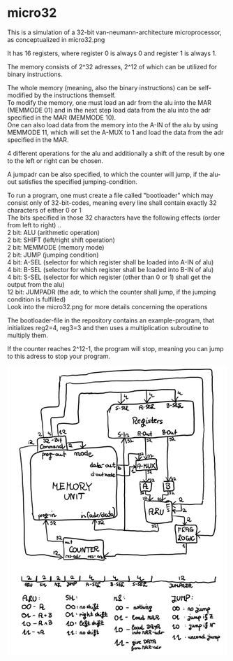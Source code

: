 # micro32
This is a simulation of a 32-bit van-neumann-architecture microprocessor, as conceptualized in micro32.png

It has 16 registers, where register 0 is always 0 and register 1 is always 1.

The memory consists of 2^32 adresses, 2^12 of which can be utilized for binary instructions.

The whole memory (meaning, also the binary instructions) can be self-modified by the instructions themself.  
To modify the memory, one must load an adr from the alu into the MAR (MEMMODE 01) and in the next step load data from the alu
into the adr specified in the MAR (MEMMODE 10).  
One can also load data from the memory into the A-IN of the alu by using MEMMODE 11, which will set the A-MUX to 1 and load the
data from the adr specified in the MAR.

4 different operations for the alu and additionally a shift of the result by one to the left or right can be chosen.

A jumpadr can be also specified, to which the counter will jump, if the alu-out satisfies the specified jumping-condition.

To run a program, one must create a file called "bootloader" which may consist only of 32-bit-codes, meaning every line shall 
contain exactly 32 characters of either 0 or 1  
The bits specified in those 32 characters have the following effects (order from left to right) ..  
2 bit: ALU (arithmetic operation)  
2 bit: SHIFT (left/right shift operation)  
2 bit: MEMMODE (memory mode)  
2 bit: JUMP (jumping condition)  
4 bit: A-SEL (selector for which register shall be loaded into A-IN of alu)  
4 bit: B-SEL (selector for which register shall be loaded into B-IN of alu)  
4 bit: S-SEL (selector for which register (other than 0 or 1) shall get the output from the alu)  
12 bit: JUMPADR (the adr, to which the counter shall jump, if the jumping condition is fulfilled)  
Look into the micro32.png for more details concerning the operations  
  
The bootloader-file in the repository contains an example-program, that initializes reg2=4, reg3=3 and then uses a multiplication
subroutine to multiply them.  

If the counter reaches 2^12-1, the program will stop, meaning you can jump to this adress to stop your program.

![micro32conceptual](micro32.png)
